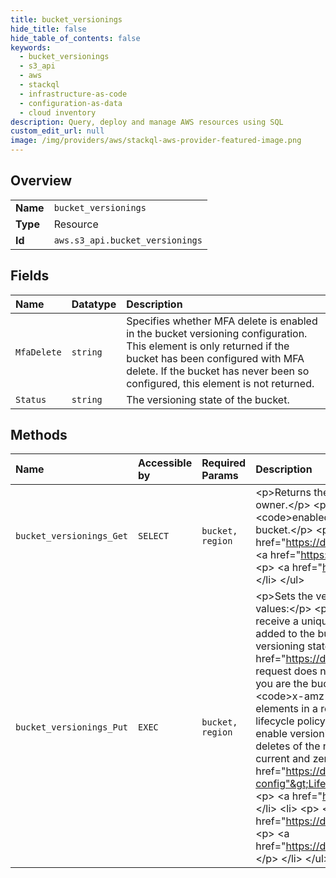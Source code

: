 ```yaml
---
title: bucket_versionings
hide_title: false
hide_table_of_contents: false
keywords:
  - bucket_versionings
  - s3_api
  - aws    
  - stackql
  - infrastructure-as-code
  - configuration-as-data
  - cloud inventory
description: Query, deploy and manage AWS resources using SQL
custom_edit_url: null
image: /img/providers/aws/stackql-aws-provider-featured-image.png
---
```

  
    

## Overview
<table><tbody>
<tr><td><b>Name</b></td><td><code>bucket_versionings</code></td></tr>
<tr><td><b>Type</b></td><td>Resource</td></tr>
<tr><td><b>Id</b></td><td><code>aws.s3_api.bucket_versionings</code></td></tr>
</tbody></table>

## Fields
| Name | Datatype | Description |
|:-----|:---------|:------------|
| `MfaDelete` | `string` | Specifies whether MFA delete is enabled in the bucket versioning configuration. This element is only returned if the bucket has been configured with MFA delete. If the bucket has never been so configured, this element is not returned. |
| `Status` | `string` | The versioning state of the bucket. |
## Methods
| Name | Accessible by | Required Params | Description |
|:-----|:--------------|:----------------|:------------|
| `bucket_versionings_Get` | `SELECT` | `bucket, region` | &lt;p&gt;Returns the versioning state of a bucket.&lt;/p&gt; &lt;p&gt;To retrieve the versioning state of a bucket, you must be the bucket owner.&lt;/p&gt; &lt;p&gt;This implementation also returns the MFA Delete status of the versioning state. If the MFA Delete status is &lt;code&gt;enabled&lt;/code&gt;, the bucket owner must use an authentication device to change the versioning state of the bucket.&lt;/p&gt; &lt;p&gt;The following operations are related to &lt;code&gt;GetBucketVersioning&lt;/code&gt;:&lt;/p&gt; &lt;ul&gt; &lt;li&gt; &lt;p&gt; &lt;a href="https://docs.aws.amazon.com/AmazonS3/latest/API/API_GetObject.html"&gt;GetObject&lt;/a&gt; &lt;/p&gt; &lt;/li&gt; &lt;li&gt; &lt;p&gt; &lt;a href="https://docs.aws.amazon.com/AmazonS3/latest/API/API_PutObject.html"&gt;PutObject&lt;/a&gt; &lt;/p&gt; &lt;/li&gt; &lt;li&gt; &lt;p&gt; &lt;a href="https://docs.aws.amazon.com/AmazonS3/latest/API/API_DeleteObject.html"&gt;DeleteObject&lt;/a&gt; &lt;/p&gt; &lt;/li&gt; &lt;/ul&gt; |
| `bucket_versionings_Put` | `EXEC` | `bucket, region` | &lt;p&gt;Sets the versioning state of an existing bucket.&lt;/p&gt; &lt;p&gt;You can set the versioning state with one of the following values:&lt;/p&gt; &lt;p&gt; &lt;b&gt;Enabled&lt;/b&gt;—Enables versioning for the objects in the bucket. All objects added to the bucket receive a unique version ID.&lt;/p&gt; &lt;p&gt; &lt;b&gt;Suspended&lt;/b&gt;—Disables versioning for the objects in the bucket. All objects added to the bucket receive the version ID null.&lt;/p&gt; &lt;p&gt;If the versioning state has never been set on a bucket, it has no versioning state; a &lt;a href="https://docs.aws.amazon.com/AmazonS3/latest/API/API_GetBucketVersioning.html"&gt;GetBucketVersioning&lt;/a&gt; request does not return a versioning state value.&lt;/p&gt; &lt;p&gt;In order to enable MFA Delete, you must be the bucket owner. If you are the bucket owner and want to enable MFA Delete in the bucket versioning configuration, you must include the &lt;code&gt;x-amz-mfa request&lt;/code&gt; header and the &lt;code&gt;Status&lt;/code&gt; and the &lt;code&gt;MfaDelete&lt;/code&gt; request elements in a request to set the versioning state of the bucket.&lt;/p&gt; &lt;important&gt; &lt;p&gt;If you have an object expiration lifecycle policy in your non-versioned bucket and you want to maintain the same permanent delete behavior when you enable versioning, you must add a noncurrent expiration policy. The noncurrent expiration lifecycle policy will manage the deletes of the noncurrent object versions in the version-enabled bucket. (A version-enabled bucket maintains one current and zero or more noncurrent object versions.) For more information, see &lt;a href="https://docs.aws.amazon.com/AmazonS3/latest/dev/object-lifecycle-mgmt.html#lifecycle-and-other-bucket-config"&gt;Lifecycle and Versioning&lt;/a&gt;.&lt;/p&gt; &lt;/important&gt; &lt;p class="title"&gt; &lt;b&gt;Related Resources&lt;/b&gt; &lt;/p&gt; &lt;ul&gt; &lt;li&gt; &lt;p&gt; &lt;a href="https://docs.aws.amazon.com/AmazonS3/latest/API/API_CreateBucket.html"&gt;CreateBucket&lt;/a&gt; &lt;/p&gt; &lt;/li&gt; &lt;li&gt; &lt;p&gt; &lt;a href="https://docs.aws.amazon.com/AmazonS3/latest/API/API_DeleteBucket.html"&gt;DeleteBucket&lt;/a&gt; &lt;/p&gt; &lt;/li&gt; &lt;li&gt; &lt;p&gt; &lt;a href="https://docs.aws.amazon.com/AmazonS3/latest/API/API_GetBucketVersioning.html"&gt;GetBucketVersioning&lt;/a&gt; &lt;/p&gt; &lt;/li&gt; &lt;/ul&gt; |
